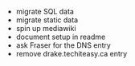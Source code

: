 - migrate SQL data
- migrate static data
- spin up mediawiki
- document setup in readme
- ask Fraser for the DNS entry
- remove drake.techiteasy.ca entry
